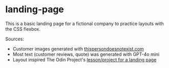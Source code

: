 # landing-page
This is a basic landing page for a fictional company to practice layouts with the CSS flexbox.

Sources:
- Customer images generated with [thispersondoesnotexist.com](https://thispersondoesnotexist.com/)
- Most text (customer reviews, quote) was generated with GPT-4o mini
- Layout inspired The Odin Project's [lesson/project for a landing page](https://www.theodinproject.com/lessons/foundations-landing-page)